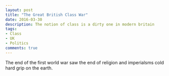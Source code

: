 ```yaml
---
layout: post
title: "The Great British Class War"
date: 2016-03-30
description: The notion of class is a dirty one in modern britain
tags:
- Class
- UK
- Politics
comments: true
---
```


The end of the first world war saw the end of religion and imperialsms cold hard grip on the earth.
